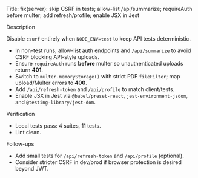 Title: fix(server): skip CSRF in tests; allow-list /api/summarize; requireAuth before multer; add refresh/profile; enable JSX in Jest

Description

Disable `csurf` entirely when `NODE_ENV=test` to keep API tests deterministic.

- In non-test runs, allow-list auth endpoints and `/api/summarize` to avoid CSRF blocking API-style uploads.
- Ensure `requireAuth` runs **before** multer so unauthenticated uploads return **401**.
- Switch to `multer.memoryStorage()` with strict PDF `fileFilter`; map upload/Multer errors to **400**.
- Add `/api/refresh-token` and `/api/profile` to match client/tests.
- Enable JSX in Jest via `@babel/preset-react`, `jest-environment-jsdom`, and `@testing-library/jest-dom`.

Verification

- Local tests pass: 4 suites, 11 tests.
- Lint clean.

Follow-ups

- Add small tests for `/api/refresh-token` and `/api/profile` (optional).
- Consider stricter CSRF in dev/prod if browser protection is desired beyond JWT.
